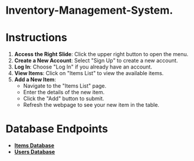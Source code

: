 # Inventory-Management-System.
# Instructions

1. **Access the Right Slide**: Click the upper right button to open the menu.
2. **Create a New Account**: Select "Sign Up" to create a new account.
3. **Log In**: Choose "Log In" if you already have an account.
4. **View Items**: Click on "Items List" to view the available items.
5. **Add a New Item**:
   - Navigate to the "Items List" page.
   - Enter the details of the new item.
   - Click the "Add" button to submit.
   - Refresh the webpage to see your new item in the table.
# Database Endpoints

- [**Items Database**](http://127.0.0.1:5000/get_items)
- [**Users Database**](http://127.0.0.1:5000/users)
